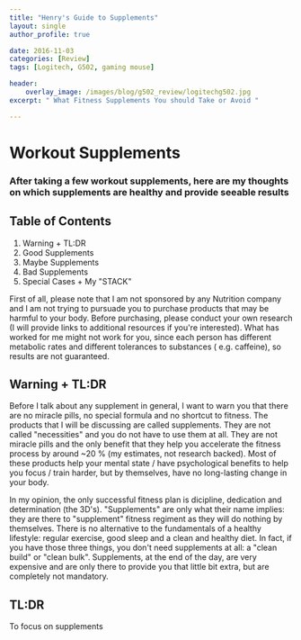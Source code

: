 ```yaml
---
title: "Henry's Guide to Supplements"
layout: single
author_profile: true

date: 2016-11-03
categories: [Review]
tags: [Logitech, G502, gaming mouse]

header:
    overlay_image: /images/blog/g502_review/logitechg502.jpg
excerpt: " What Fitness Supplements You should Take or Avoid " 

---
```


# Workout Supplements 

### After taking a few workout supplements, here are my thoughts on which supplements are healthy and provide seeable results

## Table of Contents 

1. Warning + TL:DR 
2. Good Supplements
3. Maybe Supplements
4. Bad Supplements
5. Special Cases + My "STACK" 


First of all, please note that I am not sponsored by any Nutrition company and I am not trying to pursuade you to purchase products that may be harmful to your body. Before purchasing, please conduct your own research (I will provide links to additional resources if you're interested). What has worked for me might not work for you, since each person has different metabolic rates and different tolerances to substances ( e.g. caffeine), so results are not guaranteed. 


## Warning + TL:DR 

Before I talk about any supplement in general, I want to warn you that there are no miracle pills, no special formula and no shortcut to fitness. The products that I will be discussing are called supplements. They are not called "necessities" and you do not have to use them at all. They are not miracle pills and the only benefit that they help you accelerate the fitness process by around ~20 % (my estimates, not research backed). Most of these products help your mental state / have psychological benefits to help you focus / train harder, but by themselves, have no long-lasting change in your body. 

In my opinion, the only successful fitness plan is dicipline, dedication and determination (the 3D's). "Supplements" are only what their name implies: they are there to "supplement" fitness regiment as they will do nothing by themselves. There is no alternative to the fundamentals of a healthy lifestyle: regular exercise, good sleep and a clean and healthy diet. In fact, if you have those three things, you don't need supplements at all: a "clean build" or "clean bulk". Supplements, at the end of the day, are very expensive and are only there to provide you that little bit extra, but are completely not mandatory. 

## TL:DR 
To focus on supplements 